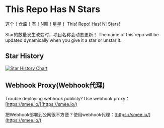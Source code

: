 # This Repo Has N Stars

这个！仓库！有！N颗！星星！
This! Repo! Has! N! Stars!

Star的数量发生改变时，项目名称会动态更新！
The name of this repo will be updated dynamically when you give it a star or unstar it.

## Star History

[![Star History Chart](https://api.star-history.com/svg?repos=Vincent-the-gamer/this-repo-has-0-stars&type=Date)](https://star-history.com/#Vincent-the-gamer/this-repo-has-0-stars&Date)


## Webhook Proxy(Webhook代理)

Trouble deploying webhook publicly? Use webhook proxy：[https://smee.io/](https://smee.io/)

把Webhook部署到公网很不方便？使用webhook代理：[https://smee.io/](https://smee.io/)
